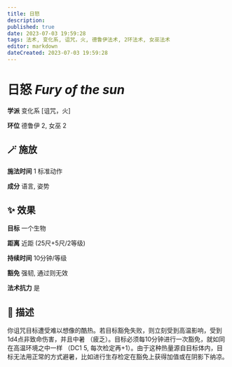 ```yaml
---
title: 日怒
description: 
published: true
date: 2023-07-03 19:59:28
tags: 法术, 变化系, 诅咒，火, 德鲁伊法术, 2环法术, 女巫法术
editor: markdown
dateCreated: 2023-07-03 19:59:28
---
```


# **日怒** *Fury of the sun*

**学派** 变化系 \[诅咒，火\] 

**环位** 德鲁伊 2, 女巫 2

## 🪄 施放

**施法时间** 1 标准动作

**成分** 语言, 姿势

## ✨ 效果 

**目标** 一个生物 

**距离** 近距 (25尺+5尺/2等级)  

**持续时间** 10分钟/等级 

**豁免** 强韧, 通过则无效

**法术抗力** 是

## 📖 描述

你诅咒目标遭受难以想像的酷热。若目标豁免失败，则立刻受到高温影响，受到1d4点非致命伤害，并且中暑 （疲乏）。目标必须每10分钟进行一次豁免，就如同在高温环境之中一样 （DC1 5, 每次检定再+1）。由于这种热量源自目标体内，目标无法用正常的方式避暑，比如进行生存检定在豁免上获得加值或在阴影下纳凉。
    
